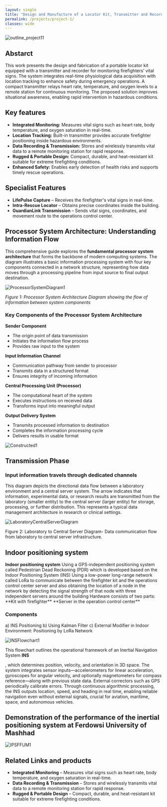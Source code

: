 ```yaml
---
layout: single
title: "Design and Manufacture of a Locator Kit, Transmitter and Recorder of Vital Signs for Firefighters"
permalink: /projects/project-1/
classes: wide
---
```


![outline_project11](/assets/Projectsimages/outline_project1.png)

## Abstarct
This work presents the design and fabrication of a portable locator kit equipped with a transmitter and recorder for monitoring firefighters’ vital signs. The system integrates real-time physiological data acquisition with location tracking to enhance safety during emergency operations. A compact transmitter relays heart rate, temperature, and oxygen levels to a remote station for continuous monitoring. The proposed solution improves situational awareness, enabling rapid intervention in hazardous conditions.

## Key features
- **Integrated Monitoring:** Measures vital signs such as heart rate, body temperature, and oxygen saturation in real-time.  
- **Location Tracking:** Built-in transmitter provides accurate firefighter positioning inside hazardous environments.  
- **Data Recording & Transmission:** Stores and wirelessly transmits vital data to a remote monitoring station for rapid response.  
- **Rugged & Portable Design:** Compact, durable, and heat-resistant kit suitable for extreme firefighting conditions.  
- **Enhanced Safety:** Enables early detection of health risks and supports timely rescue operations.  

## Specialist Features

- **LifePulse Capture** – Receives the firefighter's vital signs in real-time.  
- **Intra-Rescue Locator** – Obtains precise coordinates inside the building.  
- **GuardianLink Transmission** – Sends vital signs, coordinates, and movement route to the operations control center.  

## Processor System Architecture: Understanding Information Flow

This comprehensive guide explores the **fundamental processor system architecture** that forms the backbone of modern computing systems. The diagram illustrates a basic information processing system with four key components connected in a network structure, representing how data moves through a processing pipeline from input source to final output destination.

![ProcessorSystemDiagram1](/assets/Projectsimages/ProcessorSystemDiagram.png)

*Figure 1: Processor System Architecture Diagram showing the flow of information between system components*

### Key Components of the Processor System Architecture

**Sender Component**
   - The origin point of data transmission
   - Initiates the information flow process
   - Provides raw input to the system

**Input Information Channel**
   - Communication pathway from sender to processor
   - Transmits data in a structured format
   - Ensures integrity of incoming information

**Central Processing Unit (Processor)**
   - The computational heart of the system
   - Executes instructions on received data
   - Transforms input into meaningful output

**Output Delivery System**
   - Transmits processed information to destination
   - Completes the information processing cycle
   - Delivers results in usable format


![Constructed1](/assets/Projectsimages/Constructed.png)

## Transmission Phase
### Input information travels through dedicated channels

This diagram depicts the directional data flow between a laboratory environment and a central server system. The arrow indicates that information, experimental data, or research results are transmitted from the laboratory (smaller entity) to the central server (larger entity) for storage, processing, or further distribution. This represents a typical data management architecture in research or clinical settings.

![LaboratoryCentralServerDiagram](/assets/Projectsimages/LaboratoryCentralServerDiagram.png)

Figure 2: Laboratory to Central Server Diagram- Data communication flow from laboratory to central server infrastructure.


## Indoor positioning system

<a href="https://en.wikipedia.org/wiki/Indoor_positioning_system#:~:text=An%20indoor%20positioning%20system%20(IPS,parking%20garages%2C%20and%20underground%20locations." style="text-decoration:none; color:inherit;" target="_blank">
      <strong>Indoor positioning system</strong>
    </a> Using a GPS-independent positioning system called Pedestrian Dead Reckoning (PDR) which is developed based on the Indoor Positioning System (INS)
Using a low-power long-range network called LoRa to communicate between the firefighter kit and the operations control center server and also obtaining the location of a node in the network by detecting the signal strength of that node with three independent servers around the building Hardware consists of two parts: 
**Kit with firefighter**
**Server in the operation control center**

### Components
a) INS Positioning
b) Using Kalman Filter
c) External Modifier in Indoor Environment: Positioning by LoRa Network



![INSFlowchart1](/assets/Projectsimages/INSFlowchart.png)

This flowchart outlines the operational framework of an Inertial Navigation System <a href="https://en.wikipedia.org/wiki/Inertial_navigation_system" style="text-decoration:none; color:inherit;" target="_blank">
      <strong>INS</strong>
    </a> 

, which determines position, velocity, and orientation in 3D space. The system integrates sensor inputs—accelerometers for linear acceleration, gyroscopes for angular velocity, and optionally magnetometers for compass reference—along with previous state data. External correctors such as GPS periodically calibrate errors. Through continuous algorithmic processing, the INS outputs location, speed, and heading in real time, enabling reliable navigation even without external signals, crucial for aviation, maritime, space, and autonomous vehicles.

## Demonstration of the performance of the inertial positioning system at <a href="https://www.um.ac.ir/" style="text-decoration:none; color:inherit;" target="_blank"><strong>Ferdowsi University of Mashhad</strong></a>


![IPSFFUM1](/assets/Projectsimages/IPS_FUM.png)



## Related Links and products

- <a href="https://equivital.com/products/ex-eq02-lifemonitor" target="_blank" style="text-decoration:none; color:inherit;">
      <strong>Integrated Monitoring</strong> 
  </a> – Measures vital signs such as heart rate, body temperature, and oxygen saturation in real-time.  
- <a href="https://us.msasafety.com/connected-firefighter/firegrid?locale=en" target="_blank" style="text-decoration:none; color:inherit;">
      <strong>Data Recording &amp; Transmission</strong> 
  </a> – Stores and wirelessly transmits vital data to a remote monitoring station for rapid response.  
- <a href="https://connect.na.panasonic.com/toughbook/solutions/firefighter" target="_blank" style="text-decoration:none; color:inherit;">
      <strong>Rugged &amp; Portable Design</strong> 
  </a> – Compact, durable, and heat-resistant kit suitable for extreme firefighting conditions.  

